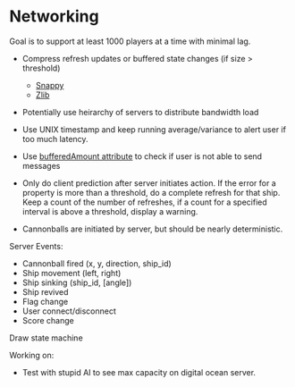 # Networking #
Goal is to support at least 1000 players at a time with minimal lag.

- Compress refresh updates or buffered state changes (if size > threshold)
	- [Snappy](https://github.com/kesla/node-snappy)
	- [Zlib](http://nodeca.github.io/pako/)
- Potentially use heirarchy of servers to distribute bandwidth load
- Use UNIX timestamp and keep running average/variance to alert user if too much latency.
- Use [bufferedAmount attribute](https://developer.mozilla.org/en-US/docs/Web/API/WebSocket) to check if user is not able to send messages

- Only do client prediction after server initiates action. If the error for a property is more than a threshold, do a complete refresh for that ship. Keep a count of the number of refreshes, if a count for a specified interval is above a threshold, display a warning.

- Cannonballs are initiated by server, but should be nearly deterministic.

Server Events:
- Cannonball fired (x, y, direction, ship_id)
- Ship movement (left, right)
- Ship sinking (ship_id, [angle])
- Ship revived
- Flag change
- User connect/disconnect
- Score change

Draw state machine

Working on:
- Test with stupid AI to see max capacity on digital ocean server.